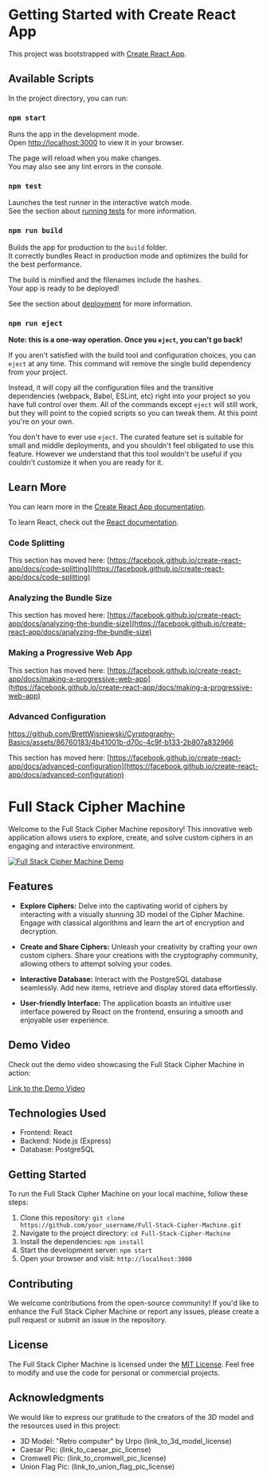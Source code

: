 # Getting Started with Create React App

This project was bootstrapped with [Create React App](https://github.com/facebook/create-react-app).

## Available Scripts

In the project directory, you can run:

### `npm start`

Runs the app in the development mode.\
Open [http://localhost:3000](http://localhost:3000) to view it in your browser.

The page will reload when you make changes.\
You may also see any lint errors in the console.

### `npm test`

Launches the test runner in the interactive watch mode.\
See the section about [running tests](https://facebook.github.io/create-react-app/docs/running-tests) for more information.

### `npm run build`

Builds the app for production to the `build` folder.\
It correctly bundles React in production mode and optimizes the build for the best performance.

The build is minified and the filenames include the hashes.\
Your app is ready to be deployed!

See the section about [deployment](https://facebook.github.io/create-react-app/docs/deployment) for more information.

### `npm run eject`

**Note: this is a one-way operation. Once you `eject`, you can't go back!**

If you aren't satisfied with the build tool and configuration choices, you can `eject` at any time. This command will remove the single build dependency from your project.

Instead, it will copy all the configuration files and the transitive dependencies (webpack, Babel, ESLint, etc) right into your project so you have full control over them. All of the commands except `eject` will still work, but they will point to the copied scripts so you can tweak them. At this point you're on your own.

You don't have to ever use `eject`. The curated feature set is suitable for small and middle deployments, and you shouldn't feel obligated to use this feature. However we understand that this tool wouldn't be useful if you couldn't customize it when you are ready for it.

## Learn More

You can learn more in the [Create React App documentation](https://facebook.github.io/create-react-app/docs/getting-started).

To learn React, check out the [React documentation](https://reactjs.org/).

### Code Splitting

This section has moved here: [https://facebook.github.io/create-react-app/docs/code-splitting](https://facebook.github.io/create-react-app/docs/code-splitting)

### Analyzing the Bundle Size

This section has moved here: [https://facebook.github.io/create-react-app/docs/analyzing-the-bundle-size](https://facebook.github.io/create-react-app/docs/analyzing-the-bundle-size)

### Making a Progressive Web App

This section has moved here: [https://facebook.github.io/create-react-app/docs/making-a-progressive-web-app](https://facebook.github.io/create-react-app/docs/making-a-progressive-web-app)

### Advanced Configuration


https://github.com/BrettWisniewski/Cyrptography-Basics/assets/86760183/4b41001b-d70c-4c9f-b133-2b807a832966


This section has moved here: [https://facebook.github.io/create-react-app/docs/advanced-configuration](https://facebook.github.io/create-react-app/docs/advanced-configuration)

# Full Stack Cipher Machine

Welcome to the Full Stack Cipher Machine repository! This innovative web application allows users to explore, create, and solve custom ciphers in an engaging and interactive environment.

[![Full Stack Cipher Machine Demo](link_to_your_video)](link_to_your_video)

## Features

- **Explore Ciphers:** Delve into the captivating world of ciphers by interacting with a visually stunning 3D model of the Cipher Machine. Engage with classical algorithms and learn the art of encryption and decryption.

- **Create and Share Ciphers:** Unleash your creativity by crafting your own custom ciphers. Share your creations with the cryptography community, allowing others to attempt solving your codes.

- **Interactive Database:** Interact with the PostgreSQL database seamlessly. Add new items, retrieve and display stored data effortlessly.

- **User-friendly Interface:** The application boasts an intuitive user interface powered by React on the frontend, ensuring a smooth and enjoyable user experience.

## Demo Video

Check out the demo video showcasing the Full Stack Cipher Machine in action:

[Link to the Demo Video](link_to_your_video)

## Technologies Used

- Frontend: React
- Backend: Node.js (Express)
- Database: PostgreSQL

## Getting Started

To run the Full Stack Cipher Machine on your local machine, follow these steps:

1. Clone this repository: `git clone https://github.com/your_username/Full-Stack-Cipher-Machine.git`
2. Navigate to the project directory: `cd Full-Stack-Cipher-Machine`
3. Install the dependencies: `npm install`
4. Start the development server: `npm start`
5. Open your browser and visit: `http://localhost:3000`

## Contributing

We welcome contributions from the open-source community! If you'd like to enhance the Full Stack Cipher Machine or report any issues, please create a pull request or submit an issue in the repository.

## License

The Full Stack Cipher Machine is licensed under the [MIT License](link_to_license_file). Feel free to modify and use the code for personal or commercial projects.

## Acknowledgments

We would like to express our gratitude to the creators of the 3D model and the resources used in this project:

- 3D Model: "Retro computer" by Urpo (link_to_3d_model_license)
- Caesar Pic: (link_to_caesar_pic_license)
- Cromwell Pic: (link_to_cromwell_pic_license)
- Union Flag Pic: (link_to_union_flag_pic_license)
